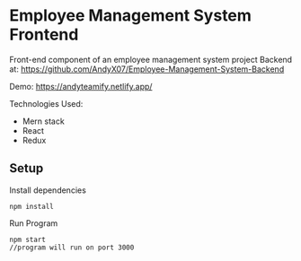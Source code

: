 # Employee Management System Frontend

Front-end component of an employee management system project
Backend at: https://github.com/AndyX07/Employee-Management-System-Backend

Demo: https://andyteamify.netlify.app/

Technologies Used:
- Mern stack
- React
- Redux

## Setup
Install dependencies
```
npm install
```
Run Program 
```
npm start
//program will run on port 3000
```
